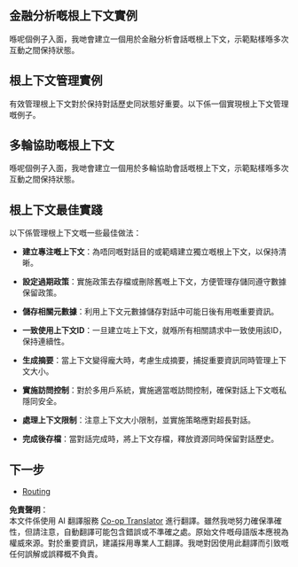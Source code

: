 <!--
CO_OP_TRANSLATOR_METADATA:
{
  "original_hash": "e1cbc99fa7185139ad6d539eca09a2b3",
  "translation_date": "2025-06-02T20:22:55+00:00",
  "source_file": "05-AdvancedTopics/mcp-root-contexts/README.md",
  "language_code": "hk"
}
-->
## 金融分析嘅根上下文實例

喺呢個例子入面，我哋會建立一個用於金融分析會話嘅根上下文，示範點樣喺多次互動之間保持狀態。

## 根上下文管理實例

有效管理根上下文對於保持對話歷史同狀態好重要。以下係一個實現根上下文管理嘅例子。

## 多輪協助嘅根上下文

喺呢個例子入面，我哋會建立一個用於多輪協助會話嘅根上下文，示範點樣喺多次互動之間保持狀態。

## 根上下文最佳實踐

以下係管理根上下文嘅一些最佳做法：

- **建立專注嘅上下文**：為唔同嘅對話目的或範疇建立獨立嘅根上下文，以保持清晰。

- **設定過期政策**：實施政策去存檔或刪除舊嘅上下文，方便管理存儲同遵守數據保留政策。

- **儲存相關元數據**：利用上下文元數據儲存對話中可能日後有用嘅重要資訊。

- **一致使用上下文ID**：一旦建立咗上下文，就喺所有相關請求中一致使用該ID，保持連續性。

- **生成摘要**：當上下文變得龐大時，考慮生成摘要，捕捉重要資訊同時管理上下文大小。

- **實施訪問控制**：對於多用戶系統，實施適當嘅訪問控制，確保對話上下文嘅私隱同安全。

- **處理上下文限制**：注意上下文大小限制，並實施策略應對超長對話。

- **完成後存檔**：當對話完成時，將上下文存檔，釋放資源同時保留對話歷史。

## 下一步

- [Routing](../mcp-routing/README.md)

**免責聲明**：  
本文件係使用 AI 翻譯服務 [Co-op Translator](https://github.com/Azure/co-op-translator) 進行翻譯。雖然我哋努力確保準確性，但請注意，自動翻譯可能包含錯誤或不準確之處。原始文件嘅母語版本應視為權威來源。對於重要資訊，建議採用專業人工翻譯。我哋對因使用此翻譯而引致嘅任何誤解或誤釋概不負責。